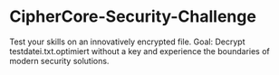 # CipherCore-Security-Challenge
Test your skills on an innovatively encrypted file. Goal: Decrypt testdatei.txt.optimiert without a key and experience the boundaries of modern security solutions.
